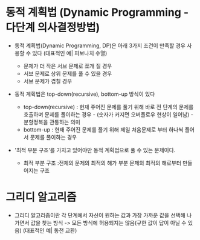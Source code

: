 # 동적 계획법 (Dynamic Programming - 다단계 의사결정방법)

- 동적 계획법(Dynamic Programming, DP)은 아래 3가지 조건이 만족할 경우 사용할 수 있다 (대표적인 예| 피보나치 수열)

  - 문제가 더 작은 서브 문제로 쪼개 질 경우
  - 서브 문제로 상위 문제를 풀 수 있을 경우
  - 서브 문제가 겹칠 경우

- 동적 계획법은 top-down(recursive), bottom-up 방식이 있다
  - top-down(recursive) : 현재 주어진 문제를 풀기 위해 바로 전 단계의 문제를 호출하며 문제를 풀이하는 경우 - (숫자가 커지면 오버플로우 현상이 일어남) - 분할정복을 관통하는 의미
  - bottom-up : 현재 주어진 문제를 풀기 위해 제일 처음문제로 부터 하나씩 풀어서 문제를 풀이하는 경우

- '최적 부분 구조'를 가지고 있어야만 동적 계획법으로 풀 수 있는 문제이다.
  - 최적 부분 구조 :전체의 문제의 최적의 해가 부분 문제의 최적의 해로부터 만들어지는 구조 

# 그리디 알고리즘

- 그리디 알고리즘이란 각 단계에서 자신이 원하는 값과 가장 가까운 값을 선택해 나가면서 값을 찾는 방식 -> 모든 방식에 허용되지는 않음(구한 값이 답이 아닐 수 있음) (대표적인 예| 동전 교환)
